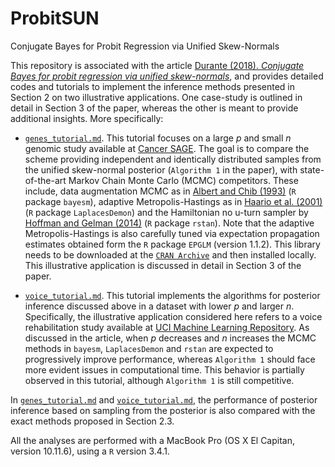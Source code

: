# ProbitSUN
Conjugate Bayes for Probit Regression via Unified Skew-Normals

This repository is associated with the article [Durante (2018). *Conjugate Bayes for probit regression via unified skew-normals*](https://arxiv.org/abs/1802.09565), and provides detailed codes and tutorials to implement the inference methods presented in Section 2 on two illustrative applications. One case-study is outlined in detail in Section 3 of the paper, whereas the other is meant to provide additional insights. More specifically:

- [`genes_tutorial.md`](https://github.com/danieledurante/ProbitSUN/blob/master/genes_tutorial.md). This tutorial focuses on a large *p* and small *n* genomic study available at [Cancer SAGE](http://www.i3s.unice.fr/~pasquier/web/?Research_Activities___Dataset_Downloads___Cancer_SAGE). The goal is to compare the scheme providing independent and identically distributed samples from the unified skew-normal posterior (`Algorithm 1` in the paper), with state-of-the-art Markov Chain Monte Carlo (MCMC) competitors. These include, data augmentation MCMC as in [Albert and Chib (1993)](https://www.jstor.org/stable/2290350) (`R` package `bayesm`), adaptive Metropolis-Hastings as in [Haario et al. (2001)](https://projecteuclid.org/euclid.bj/1080222083) (`R` package `LaplacesDemon`) and the Hamiltonian no u-turn sampler by [Hoffman and Gelman (2014)](http://jmlr.org/papers/v15/hoffman14a.html) (`R` package `rstan`). Note that the adaptive Metropolis-Hastings is also carefully tuned via expectation propagation estimates obtained form the `R` package `EPGLM` (version 1.1.2). This library needs to be downloaded at the [`CRAN Archive`](https://cran.r-project.org/src/contrib/Archive/EPGLM/) and then installed locally. This illustrative application is discussed in detail in Section 3 of the paper.

- [`voice_tutorial.md`](https://github.com/danieledurante/ProbitSUN/blob/master/voice_tutorial.md). This tutorial implements the algorithms for posterior inference discussed above in a dataset with lower *p* and larger *n*. Specifically, the illustrative application considered here refers to a voice rehabilitation study available at [UCI Machine Learning Repository](https://archive.ics.uci.edu/ml/datasets/LSVT+Voice+Rehabilitation). As discussed in the article, when *p* decreases and *n* increases the MCMC methods in `bayesm`, `LaplacesDemon` and `rstan` are expected to progressively improve performance, whereas `Algorithm 1` should face more evident issues in computational time. This behavior is partially observed in this tutorial, although `Algorithm 1` is still competitive.

In [`genes_tutorial.md`](https://github.com/danieledurante/ProbitSUN/blob/master/genes_tutorial.md) and [`voice_tutorial.md`](https://github.com/danieledurante/ProbitSUN/blob/master/voice_tutorial.md), the performance of posterior inference based on sampling from the posterior is also compared with the exact methods proposed in Section 2.3.

All the analyses are performed with a MacBook Pro (OS X El Capitan, version 10.11.6), using a `R` version 3.4.1. 
